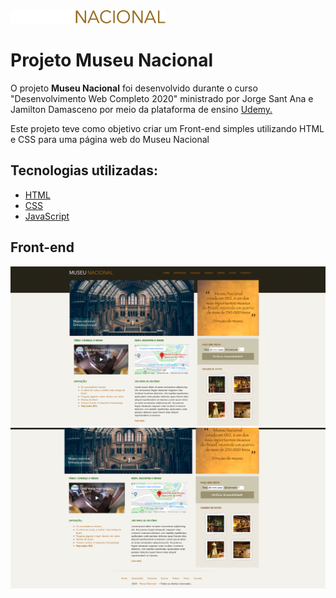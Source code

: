 
<img src="img/logo.PNG">
<h1>Projeto Museu Nacional</h1>
<p>O projeto <strong>Museu Nacional</strong> foi desenvolvido durante o curso "Desenvolvimento Web Completo 2020" ministrado por  Jorge Sant Ana e Jamilton Damasceno por meio da plataforma de ensino <a href ="https://www.udemy.com/">Udemy.<a></p>
<p>Este projeto teve como objetivo criar um Front-end simples utilizando HTML e CSS para uma página web do Museu Nacional</p>

## Tecnologias utilizadas:

  - [HTML](https://www.w3schools.com/html/default.asp)
  - [CSS](https://www.w3schools.com/css/)
  - [JavaScript](https://www.w3schools.com/js/)

## Front-end

<img src="img/Captura1.PNG">
<img src="img/Captura2.PNG">





